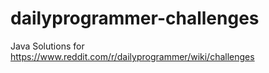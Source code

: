 # dailyprogrammer-challenges
Java Solutions for https://www.reddit.com/r/dailyprogrammer/wiki/challenges
